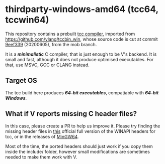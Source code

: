 # thirdparty-windows-amd64 (tcc64, tccwin64)

This repository contains a prebuilt [tcc compiler](https://repo.or.cz/tinycc.git),
imported from https://github.com/vlang/tccbin_win, 
whose source code is cut at commit 
[9eef339](https://repo.or.cz/tinycc.git/commit/9eef33993ade2d3b964d19b1081978ceae5d359d) (20200605),
from the mob branch. 

It is a ***minimalistic*** C compiler, that is just enough to be V's
backend. It is small and fast, although it does not produce optimised
executables. For that, use MSVC, GCC or CLANG instead.

## Target OS
The tcc build here produces ***64-bit executables***, compatiable with ***64-bit Windows***.  

## What if V reports missing C header files?
In this case, please create a PR to help us improve it.
Please try finding the missing header files in
[this](http://download.savannah.gnu.org/releases/tinycc/winapi-full-for-0.9.27.zip)
official full version of the WINAPI headers for tcc, 
or in the releases of [MinGW64](https://sourceforge.net/projects/mingw-w64/).

Most of the time, the ported headers should just work if you copy them inside the include/ folder,
however small modifications are sometimes needed to make them work with V.
